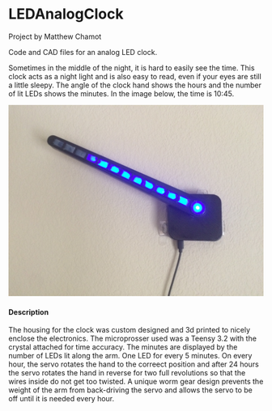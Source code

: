 # LEDAnalogClock
Project by Matthew Chamot

Code and CAD files for an analog LED clock.  

Sometimes in the middle of the night, it is hard to easily see the time.  This clock acts as a night light and is also easy to read, even if your eyes are still a little sleepy.  The angle of the clock hand shows the hours and the number of lit LEDs shows the minutes.   In the image below, the time is 10:45.

![clock image](Clock.JPG)

#### Description
  The housing for the clock was custom designed and 3d printed to nicely enclose the electronics.  The microprosser used was a Teensy 3.2 with the crystal attached for time accuracy.  The minutes are displayed by the number of LEDs lit along the arm.  One LED for every 5 minutes.  On every hour, the servo rotates the hand to the correect position and after 24 hours the servo rotates the hand in reverse for two full revolutions so that the wires inside do not get too twisted.  A unique worm gear design prevents the weight of the arm from back-driving the servo and allows the servo to be off until it is needed every hour.
